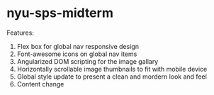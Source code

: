 # nyu-sps-midterm

Features:
1. Flex box for global nav responsive design
2. Font-awesome icons on global nav items
3. Angularized DOM scripting for the image gallary
4. Horizontally scrollable image thumbnails to fit with mobile device
5. Global style update to present a clean and mordern look and feel
6. Content change